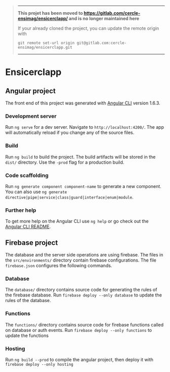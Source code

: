 > ***
> **This projet has been moved to https://gitlab.com/cercle-ensimag/ensicerclapp/ and is no longer maintained here**
>
> If your already cloned the project, you can update the remote origin with
> ```
> git remote set-url origin git@gitlab.com:cercle-ensimag/ensicerclapp.git
> ```
> ***

# Ensicerclapp

## Angular project

The front end of this project was generated with [Angular CLI](https://github.com/angular/angular-cli) version 1.6.3.

### Development server

Run `ng serve` for a dev server. Navigate to `http://localhost:4200/`. The app will automatically reload if you change any of the source files.

### Build

Run `ng build` to build the project. The build artifacts will be stored in the `dist/` directory. Use the `-prod` flag for a production build.

### Code scaffolding

Run `ng generate component component-name` to generate a new component. You can also use `ng generate directive|pipe|service|class|guard|interface|enum|module`.

### Further help

To get more help on the Angular CLI use `ng help` or go check out the [Angular CLI README](https://github.com/angular/angular-cli/blob/master/README.md).

## Firebase project

The database and the server side operations are using firebase.
The files in the `src/environments/` directory contain firebase configurations.
The file `firebase.json` configures the following commands.

### Database

The `database/` directory contains source code for generating the rules of the firebase database.
Run `firebase deploy --only database` to update the rules of the database.

### Functions

The `functions/` directory contains source code for firebase functions called on database or auth events.
Run `firebase deploy --only functions` to update the functions

### Hosting

Run `ng build --prod` to compile the angular project, then deploy it with `firebase deploy --only hosting`
